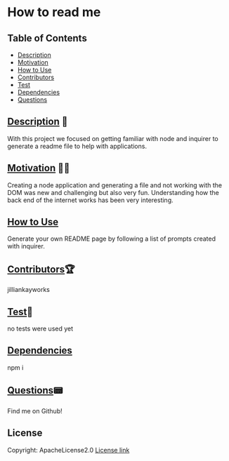 # How to read me 

## Table of Contents
* [Description](#Description) 
* [Motivation](#Motivation)
* [How to Use](#Usage)
* [Contributors](#Contributors) 
* [Test](#Test)
* [Dependencies](#dependencies)
* [Questions](#questions)
  
## [Description](#Description)  📝
With this project we focused on getting familiar with node and inquirer to generate a readme file to help with applications.
  
## [Motivation](#Motivation) 🤽‍♂️
Creating a node application and generating a file and not working with the DOM was new and challenging but also very fun. Understanding how the back end of the internet works has been very interesting. 
## [How to Use](#Usage) 
Generate your own README page by following a list of prompts created with inquirer. 
## [Contributors](#Contributors)🏆
jilliankayworks
## [Test](#Test)🎯
no tests were used yet 
## [Dependencies](#dependencies)
  npm i
## [Questions](#questions)📟
  Find me on Github! 
  [](https://github.com/jilliankayworks/)

## License

Copyright: ApacheLicense2.0
[License link](https://www.apache.org/licenses/LICENSE-2.0)
